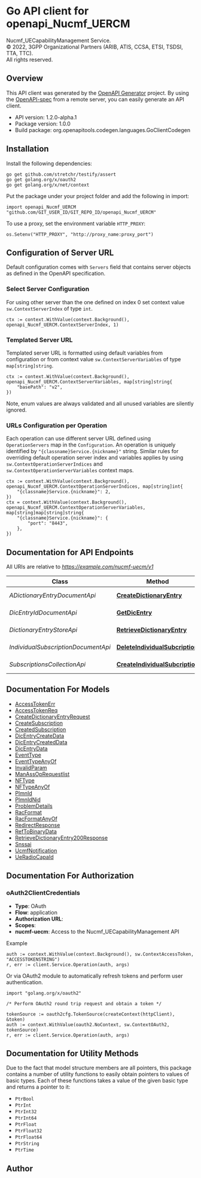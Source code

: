 # Go API client for openapi_Nucmf_UERCM

Nucmf_UECapabilityManagement Service.  
© 2022, 3GPP Organizational Partners (ARIB, ATIS, CCSA, ETSI, TSDSI, TTA, TTC).  
All rights reserved.


## Overview
This API client was generated by the [OpenAPI Generator](https://openapi-generator.tech) project.  By using the [OpenAPI-spec](https://www.openapis.org/) from a remote server, you can easily generate an API client.

- API version: 1.2.0-alpha.1
- Package version: 1.0.0
- Build package: org.openapitools.codegen.languages.GoClientCodegen

## Installation

Install the following dependencies:

```shell
go get github.com/stretchr/testify/assert
go get golang.org/x/oauth2
go get golang.org/x/net/context
```

Put the package under your project folder and add the following in import:

```golang
import openapi_Nucmf_UERCM "github.com/GIT_USER_ID/GIT_REPO_ID/openapi_Nucmf_UERCM"
```

To use a proxy, set the environment variable `HTTP_PROXY`:

```golang
os.Setenv("HTTP_PROXY", "http://proxy_name:proxy_port")
```

## Configuration of Server URL

Default configuration comes with `Servers` field that contains server objects as defined in the OpenAPI specification.

### Select Server Configuration

For using other server than the one defined on index 0 set context value `sw.ContextServerIndex` of type `int`.

```golang
ctx := context.WithValue(context.Background(), openapi_Nucmf_UERCM.ContextServerIndex, 1)
```

### Templated Server URL

Templated server URL is formatted using default variables from configuration or from context value `sw.ContextServerVariables` of type `map[string]string`.

```golang
ctx := context.WithValue(context.Background(), openapi_Nucmf_UERCM.ContextServerVariables, map[string]string{
	"basePath": "v2",
})
```

Note, enum values are always validated and all unused variables are silently ignored.

### URLs Configuration per Operation

Each operation can use different server URL defined using `OperationServers` map in the `Configuration`.
An operation is uniquely identified by `"{classname}Service.{nickname}"` string.
Similar rules for overriding default operation server index and variables applies by using `sw.ContextOperationServerIndices` and `sw.ContextOperationServerVariables` context maps.

```golang
ctx := context.WithValue(context.Background(), openapi_Nucmf_UERCM.ContextOperationServerIndices, map[string]int{
	"{classname}Service.{nickname}": 2,
})
ctx = context.WithValue(context.Background(), openapi_Nucmf_UERCM.ContextOperationServerVariables, map[string]map[string]string{
	"{classname}Service.{nickname}": {
		"port": "8443",
	},
})
```

## Documentation for API Endpoints

All URIs are relative to *https://example.com/nucmf-uecm/v1*

Class | Method | HTTP request | Description
------------ | ------------- | ------------- | -------------
*ADictionaryEntryDocumentApi* | [**CreateDictionaryEntry**](docs/ADictionaryEntryDocumentApi.md#createdictionaryentry) | **Post** /dic-entries | Create a dictionary entry in the UCMF
*DicEntryIdDocumentApi* | [**GetDicEntry**](docs/DicEntryIdDocumentApi.md#getdicentry) | **Get** /dic-entries/{dicEntryId} | Get an individual dictionary entry via dicEntryId
*DictionaryEntryStoreApi* | [**RetrieveDictionaryEntry**](docs/DictionaryEntryStoreApi.md#retrievedictionaryentry) | **Get** /dic-entries | retrieve a dictionary entry matching query parameters
*IndividualSubscriptionDocumentApi* | [**DeleteIndividualSubcription**](docs/IndividualSubscriptionDocumentApi.md#deleteindividualsubcription) | **Delete** /subscriptions/{subscriptionId} | unsubscribe from notifications
*SubscriptionsCollectionApi* | [**CreateIndividualSubcription**](docs/SubscriptionsCollectionApi.md#createindividualsubcription) | **Post** /subscriptions | Nucmf_UECapabilityManagement Subscribe service Operation


## Documentation For Models

 - [AccessTokenErr](docs/AccessTokenErr.md)
 - [AccessTokenReq](docs/AccessTokenReq.md)
 - [CreateDictionaryEntryRequest](docs/CreateDictionaryEntryRequest.md)
 - [CreateSubscription](docs/CreateSubscription.md)
 - [CreatedSubscription](docs/CreatedSubscription.md)
 - [DicEntryCreateData](docs/DicEntryCreateData.md)
 - [DicEntryCreatedData](docs/DicEntryCreatedData.md)
 - [DicEntryData](docs/DicEntryData.md)
 - [EventType](docs/EventType.md)
 - [EventTypeAnyOf](docs/EventTypeAnyOf.md)
 - [InvalidParam](docs/InvalidParam.md)
 - [ManAssOpRequestlist](docs/ManAssOpRequestlist.md)
 - [NFType](docs/NFType.md)
 - [NFTypeAnyOf](docs/NFTypeAnyOf.md)
 - [PlmnId](docs/PlmnId.md)
 - [PlmnIdNid](docs/PlmnIdNid.md)
 - [ProblemDetails](docs/ProblemDetails.md)
 - [RacFormat](docs/RacFormat.md)
 - [RacFormatAnyOf](docs/RacFormatAnyOf.md)
 - [RedirectResponse](docs/RedirectResponse.md)
 - [RefToBinaryData](docs/RefToBinaryData.md)
 - [RetrieveDictionaryEntry200Response](docs/RetrieveDictionaryEntry200Response.md)
 - [Snssai](docs/Snssai.md)
 - [UcmfNotification](docs/UcmfNotification.md)
 - [UeRadioCapaId](docs/UeRadioCapaId.md)


## Documentation For Authorization



### oAuth2ClientCredentials


- **Type**: OAuth
- **Flow**: application
- **Authorization URL**: 
- **Scopes**: 
 - **nucmf-uecm**: Access to the Nucmf_UECapabilityManagement API

Example

```golang
auth := context.WithValue(context.Background(), sw.ContextAccessToken, "ACCESSTOKENSTRING")
r, err := client.Service.Operation(auth, args)
```

Or via OAuth2 module to automatically refresh tokens and perform user authentication.

```golang
import "golang.org/x/oauth2"

/* Perform OAuth2 round trip request and obtain a token */

tokenSource := oauth2cfg.TokenSource(createContext(httpClient), &token)
auth := context.WithValue(oauth2.NoContext, sw.ContextOAuth2, tokenSource)
r, err := client.Service.Operation(auth, args)
```


## Documentation for Utility Methods

Due to the fact that model structure members are all pointers, this package contains
a number of utility functions to easily obtain pointers to values of basic types.
Each of these functions takes a value of the given basic type and returns a pointer to it:

* `PtrBool`
* `PtrInt`
* `PtrInt32`
* `PtrInt64`
* `PtrFloat`
* `PtrFloat32`
* `PtrFloat64`
* `PtrString`
* `PtrTime`

## Author



